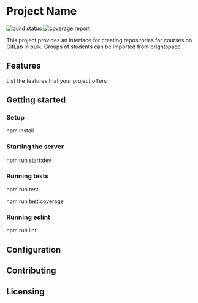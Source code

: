 # Project Name

[![build status](https://gitlab.ewi.tudelft.nl/TI2806/2018-2019/ED/cp19-ed-05/ed-05/badges/master/pipeline.svg)](https://gitlab.ewi.tudelft.nl/TI2806/2018-2019/ED/cp19-ed-05/ed-05/commits/master)
[![coverage report](https://gitlab.ewi.tudelft.nl/TI2806/2018-2019/ED/cp19-ed-05/ed-05/badges/master/coverage.svg)](https://gitlab.ewi.tudelft.nl/TI2806/2018-2019/ED/cp19-ed-05/ed-05/commits/master)

This project provides an interface for creating repositories for courses on GitLab in bulk. Groups of students can be imported from brightspace.

## Features

List the features that your project offers

## Getting started

<!---

This section should contain installation, testing, and running instructions for people who want to get started with the project. 

- These instructions should work on a clean system.
- These instructions should work without having to install an IDE.
- You can specify that the user should have a certain operating system.

--->
### Setup
npm install

### Starting the server
npm run start:dev

### Running tests

npm run test

npm run test:coverage

### Running eslint

npm run lint

## Configuration

<!---

Most projects have properties that can be changed based on the desire of the user or system that it runs on. Thing about properties like:
- credentials
- database configuration
- file paths
- key bindings
 
Your project might also have different functionalities that can be turned on/off or have a development/debug window.

These configuration values/key maps should be listed in this section.

--->

## Contributing

<!---

Every project has their own set of best practices and conventions. In this section, you should specify what these are for your project, so others who want to contribute to your project know what to expect.

- What kind of code style to use?
- How to write commits and do branching?
- How to keep in touch with the team?

--->

## Licensing

<!---

Describe and specify your license which should be located in LICENSE.md

--->


 
